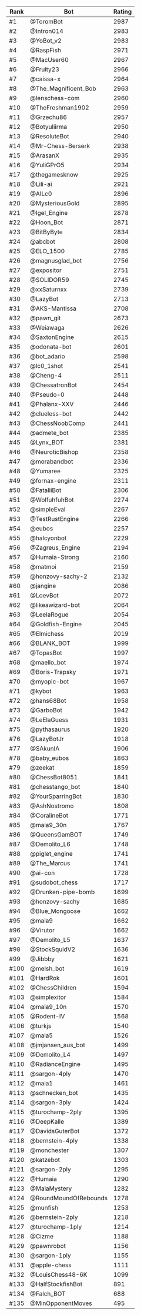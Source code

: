 Rank|Bot|Rating
---|---|---
#1|@ToromBot|2987
#2|@Intron014|2983
#3|@YoBot_v2|2983
#4|@RaspFish|2971
#5|@MacUser60|2967
#6|@Fruity23|2966
#7|@caissa-x|2964
#8|@The_Magnificent_Bob|2963
#9|@lenschess-com|2960
#10|@TheFreshman1902|2959
#11|@Grzechu86|2957
#12|@Botyuliirma|2950
#13|@ResoluteBot|2940
#14|@Mr-Chess-Berserk|2938
#15|@ArasanX|2935
#16|@YuliGPrO5|2934
#17|@thegamesknow|2925
#18|@Lili-ai|2921
#19|@AILc0|2896
#20|@MysteriousGold|2895
#21|@Igel_Engine|2878
#22|@Hoon_Bot|2871
#23|@BitByByte|2834
#24|@abcbot|2808
#25|@ELO_1500|2785
#26|@magnusglad_bot|2756
#27|@expositor|2751
#28|@SOLIDOR59|2745
#29|@xxSaturnxx|2739
#30|@LazyBot|2713
#31|@AKS-Mantissa|2708
#32|@pawn_git|2673
#33|@Weiawaga|2626
#34|@SaxtonEngine|2615
#35|@odonata-bot|2601
#36|@bot_adario|2598
#37|@lc0_1shot|2541
#38|@Cheng-4|2511
#39|@ChessatronBot|2454
#40|@Pseudo-0|2448
#41|@Phalanx-XXV|2446
#42|@clueless-bot|2442
#43|@ChessNoobComp|2441
#44|@admete_bot|2385
#45|@Lynx_BOT|2381
#46|@NeuroticBishop|2358
#47|@morabandbot|2336
#48|@Yumaree|2325
#49|@fornax-engine|2311
#50|@FataliiBot|2306
#51|@WolfuhfuhBot|2274
#52|@simpleEval|2267
#53|@TestRustEngine|2266
#54|@eubos|2257
#55|@halcyonbot|2229
#56|@Zagreus_Engine|2194
#57|@Humaia-Strong|2160
#58|@matmoi|2159
#59|@honzovy-sachy-2|2132
#60|@jangine|2086
#61|@LoevBot|2072
#62|@likeawizard-bot|2064
#63|@LeelaRogue|2054
#64|@Goldfish-Engine|2045
#65|@Elmichess|2019
#66|@BLANK_BOT|1999
#67|@TopasBot|1997
#68|@maello_bot|1974
#69|@Boris-Trapsky|1971
#70|@myopic-bot|1967
#71|@kybot|1963
#72|@hans68Bot|1958
#73|@GarboBot|1942
#74|@LeElaGuess|1931
#75|@pythasaurus|1920
#76|@LazyBotJr|1918
#77|@SAkunIA|1906
#78|@baby_eubos|1863
#79|@zeekat|1859
#80|@ChessBot8051|1841
#81|@chesstango_bot|1840
#82|@YourSparringBot|1830
#83|@AshNostromo|1808
#84|@CoralineBot|1771
#85|@maia9_30n|1767
#86|@QueensGamBOT|1749
#87|@Demolito_L6|1748
#88|@piglet_engine|1741
#89|@The_Marcus|1741
#90|@ai-con|1728
#91|@sudobot_chess|1717
#92|@Drunken-pipe-bomb|1699
#93|@honzovy-sachy|1685
#94|@Blue_Mongoose|1662
#95|@maia9|1662
#96|@Virutor|1662
#97|@Demolito_L5|1637
#98|@StockSquidV2|1636
#99|@Jibbby|1621
#100|@melsh_bot|1619
#101|@HardRok|1601
#102|@ChessChildren|1594
#103|@simplexitor|1584
#104|@maia9_10n|1570
#105|@Rodent-IV|1568
#106|@turkjs|1540
#107|@maia5|1526
#108|@jmjansen_aus_bot|1499
#109|@Demolito_L4|1497
#110|@RadianceEngine|1495
#111|@sargon-4ply|1470
#112|@maia1|1461
#113|@schnecken_bot|1435
#114|@sargon-3ply|1424
#115|@turochamp-2ply|1395
#116|@DeepKalle|1389
#117|@DavidsGuterBot|1372
#118|@bernstein-4ply|1338
#119|@monchester|1307
#120|@katzebot|1303
#121|@sargon-2ply|1295
#122|@Humaia|1290
#123|@MaiaMystery|1282
#124|@RoundMoundOfRebounds|1278
#125|@munfish|1253
#126|@bernstein-2ply|1218
#127|@turochamp-1ply|1214
#128|@Cizme|1188
#129|@pawnrobot|1156
#130|@sargon-1ply|1155
#131|@apple-chess|1111
#132|@LouisChess48-6K|1099
#133|@HalfStockfishBot|891
#134|@Falch_BOT|688
#135|@MinOpponentMoves|495
